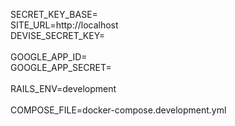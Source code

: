 SECRET_KEY_BASE=<br/>
SITE_URL=http://localhost<br/>
DEVISE_SECRET_KEY=<br/>
<br/>
GOOGLE_APP_ID=<br/>
GOOGLE_APP_SECRET=<br/>
<br/>
RAILS_ENV=development<br/>
<br/>
COMPOSE_FILE=docker-compose.development.yml<br/>

